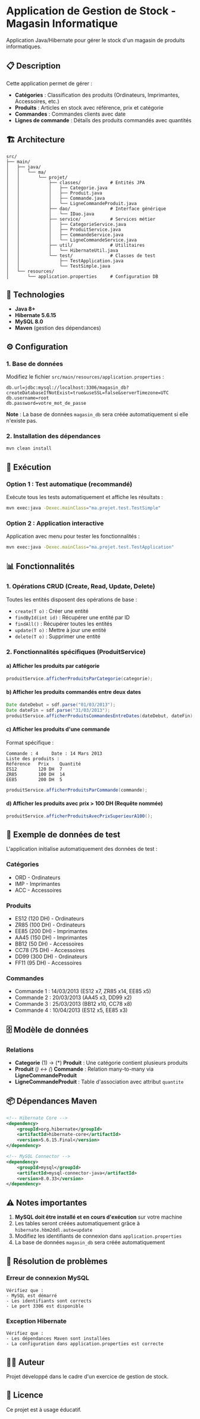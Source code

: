 # Application de Gestion de Stock - Magasin Informatique

Application Java/Hibernate pour gérer le stock d'un magasin de produits informatiques.

## 📋 Description

Cette application permet de gérer :
- **Catégories** : Classification des produits (Ordinateurs, Imprimantes, Accessoires, etc.)
- **Produits** : Articles en stock avec référence, prix et catégorie
- **Commandes** : Commandes clients avec date
- **Lignes de commande** : Détails des produits commandés avec quantités

## 🏗️ Architecture

```
src/
├── main/
│   ├── java/
│   │   └── ma/
│   │       └── projet/
│   │           ├── classes/           # Entités JPA
│   │           │   ├── Categorie.java
│   │           │   ├── Produit.java
│   │           │   ├── Commande.java
│   │           │   └── LigneCommandeProduit.java
│   │           ├── dao/               # Interface générique
│   │           │   └── IDao.java
│   │           ├── service/           # Services métier
│   │           │   ├── CategorieService.java
│   │           │   ├── ProduitService.java
│   │           │   ├── CommandeService.java
│   │           │   └── LigneCommandeService.java
│   │           ├── util/              # Utilitaires
│   │           │   └── HibernateUtil.java
│   │           └── test/              # Classes de test
│   │               ├── TestApplication.java
│   │               └── TestSimple.java
│   └── resources/
│       └── application.properties     # Configuration DB
```

## 🔧 Technologies

- **Java 8+**
- **Hibernate 5.6.15**
- **MySQL 8.0**
- **Maven** (gestion des dépendances)

## ⚙️ Configuration

### 1. Base de données

Modifiez le fichier `src/main/resources/application.properties` :

```properties
db.url=jdbc:mysql://localhost:3306/magasin_db?createDatabaseIfNotExist=true&useSSL=false&serverTimezone=UTC
db.username=root
db.password=votre_mot_de_passe
```

**Note** : La base de données `magasin_db` sera créée automatiquement si elle n'existe pas.

### 2. Installation des dépendances

```bash
mvn clean install
```

## 🚀 Exécution

### Option 1 : Test automatique (recommandé)

Exécute tous les tests automatiquement et affiche les résultats :

```bash
mvn exec:java -Dexec.mainClass="ma.projet.test.TestSimple"
```

### Option 2 : Application interactive

Application avec menu pour tester les fonctionnalités :

```bash
mvn exec:java -Dexec.mainClass="ma.projet.test.TestApplication"
```

## 📊 Fonctionnalités

### 1. Opérations CRUD (Create, Read, Update, Delete)

Toutes les entités disposent des opérations de base :
- `create(T o)` : Créer une entité
- `findById(int id)` : Récupérer une entité par ID
- `findAll()` : Récupérer toutes les entités
- `update(T o)` : Mettre à jour une entité
- `delete(T o)` : Supprimer une entité

### 2. Fonctionnalités spécifiques (ProduitService)

#### a) Afficher les produits par catégorie
```java
produitService.afficherProduitsParCategorie(categorie);
```

#### b) Afficher les produits commandés entre deux dates
```java
Date dateDebut = sdf.parse("01/03/2013");
Date dateFin = sdf.parse("31/03/2013");
produitService.afficherProduitsCommandesEntreDates(dateDebut, dateFin);
```

#### c) Afficher les produits d'une commande
Format spécifique :
```
Commande : 4     Date : 14 Mars 2013
Liste des produits :
Référence   Prix    Quantité
ES12        120 DH  7
ZR85        100 DH  14
EE85        200 DH  5
```

```java
produitService.afficherProduitsParCommande(commande);
```

#### d) Afficher les produits avec prix > 100 DH (Requête nommée)
```java
produitService.afficherProduitsAvecPrixSuperieurA100();
```

## 📝 Exemple de données de test

L'application initialise automatiquement des données de test :

### Catégories
- ORD - Ordinateurs
- IMP - Imprimantes
- ACC - Accessoires

### Produits
- ES12 (120 DH) - Ordinateurs
- ZR85 (100 DH) - Ordinateurs
- EE85 (200 DH) - Imprimantes
- AA45 (150 DH) - Imprimantes
- BB12 (50 DH) - Accessoires
- CC78 (75 DH) - Accessoires
- DD99 (300 DH) - Ordinateurs
- FF11 (95 DH) - Accessoires

### Commandes
- Commande 1 : 14/03/2013 (ES12 x7, ZR85 x14, EE85 x5)
- Commande 2 : 20/03/2013 (AA45 x3, DD99 x2)
- Commande 3 : 25/03/2013 (BB12 x10, CC78 x8)
- Commande 4 : 10/04/2013 (ES12 x5, EE85 x3)

## 🗄️ Modèle de données

### Relations
- **Categorie** (1) → (*) **Produit** : Une catégorie contient plusieurs produits
- **Produit** (*) ↔ (*) **Commande** : Relation many-to-many via **LigneCommandeProduit**
- **LigneCommandeProduit** : Table d'association avec attribut `quantite`

## 📦 Dépendances Maven

```xml
<!-- Hibernate Core -->
<dependency>
    <groupId>org.hibernate</groupId>
    <artifactId>hibernate-core</artifactId>
    <version>5.6.15.Final</version>
</dependency>

<!-- MySQL Connector -->
<dependency>
    <groupId>mysql</groupId>
    <artifactId>mysql-connector-java</artifactId>
    <version>8.0.33</version>
</dependency>
```

## ⚠️ Notes importantes

1. **MySQL doit être installé et en cours d'exécution** sur votre machine
2. Les tables seront créées automatiquement grâce à `hibernate.hbm2ddl.auto=update`
3. Modifiez les identifiants de connexion dans `application.properties`
4. La base de données `magasin_db` sera créée automatiquement

## 🐛 Résolution de problèmes

### Erreur de connexion MySQL
```
Vérifiez que :
- MySQL est démarré
- Les identifiants sont corrects
- Le port 3306 est disponible
```

### Exception Hibernate
```
Vérifiez que :
- Les dépendances Maven sont installées
- La configuration dans application.properties est correcte
```

## 👨‍💻 Auteur

Projet développé dans le cadre d'un exercice de gestion de stock.

## 📄 Licence

Ce projet est à usage éducatif.

